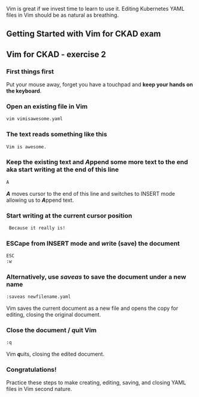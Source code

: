 Vim is great if we invest time to learn to use it. Editing Kubernetes YAML files in Vim should be as natural as breathing.

## Getting Started with Vim for CKAD exam

## Vim for CKAD - exercise 2

### First things first
Put your mouse away, forget you have a touchpad and **keep your hands on the keyboard**.

### Open an existing file in Vim
```bash
vim vimisawesome.yaml
```

### The text reads something like this
```bash
Vim is awesome.
```

### Keep the existing text and ***A***ppend some more text to the end aka start writing at the end of this line
```bash
A
```
***A*** moves cursor to the end of this line and switches to INSERT mode allowing us to ***A***ppend text.

### Start writing at the current cursor position
```bash
 Because it really is!
```
### ESCape from INSERT mode and ***w***rite (save) the document
```bash
ESC
:w
```

### Alternatively, use ***saveas*** to save the document under a new name
```bash
:saveas newfilename.yaml
```
Vim saves the current document as a new file and opens the copy for editing, closing the original document.

### Close the document / ***q***uit Vim
```bash
:q
```
Vim ***q***uits, closing the edited document.

### Congratulations!
Practice these steps to make creating, editing, saving, and closing YAML files in Vim second nature.